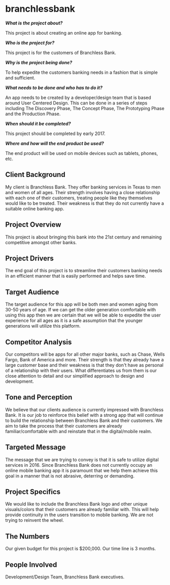 # branchlessbank

**_What is the project about?_**

This project is about creating an online app for banking.

**_Who is the project for?_**

This project is for the customers of Branchless Bank.

**_Why is the project being done?_**

To help expedite the customers banking needs in a fashion that is simple and sufficient.

**_What needs to be done and who has to do it?_**

An app needs to be created by a developer/design team that is based around User Centered Design. This can be done in a series of steps including The Discovery Phase, The Concept Phase, The Prototyping Phase and the Production Phase.

**_When should it be completed?_**

This project should be completed by early 2017.

**_Where and how will the end product be used?_**

The end product will be used on mobile devices such as tablets, phones, etc.

## Client Background

My client is Branchless Bank. They offer banking services in Texas to men and women of all ages. Their strength involves having a close relationship with each one of their customers, treating people like they themselves would like to be treated. Their weakness is that they do not currently have a suitable online banking app.

## Project Overview

This project is about bringing this bank into the 21st century and remaining competitive amongst other banks.

## Project Drivers

The end goal of this project is to streamline their customers banking needs in an efficient manner that is easily performed and helps save time.

## Target Audience

The target audience for this app will be both men and women aging from 30-50 years of age. If we can get the older generation comfortable with using this app then we are certain that we will be able to expedite the user experience for all ages as it is a safe assumption that the younger generations will utilize this platform.

## Competitor Analysis

Our competitors will be apps for all other major banks, such as Chase, Wells Fargo, Bank of America and more. Their strength is that they already have a large customer base and their weakness is that they don't have as personal of a relationship with their users. What differentiates us from them is our close attention to detail and our simplified approach to design and development.

## Tone and Perception

We believe that our clients audience is currently impressed with Branchless Bank. It is our job to reinforce this belief with a strong app that will continue to build the relationship between Branchless Bank and their customers. We aim to take the process that their customers are already familiar/comfortable with and reinstate that in the digital/mobile realm.

## Targeted Message

The message that we are trying to convey is that it is safe to utilize digital services in 2016. Since Branchless Bank does not currently occupy an online mobile banking app it is paramount that we help them achieve this goal in a manner that is not abrasive, deterring or demanding.

## Project Specifics

We would like to include the Branchless Bank logo and other unique visuals/colors that their customers are already familiar with. This will help provide continuity in the users transition to mobile banking. We are not trying to reinvent the wheel.

## The Numbers

Our given budget for this project is $200,000. Our time line is 3 months.

## People Involved

Development/Design Team, Branchless Bank executives. 
